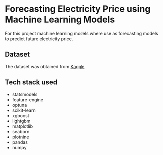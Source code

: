 # Forecasting Electricity Price using Machine Learning Models

For this project machine learning models where use as forecasting models to predict future electricity price.

## Dataset

The dataset was obtained from [Kaggle](https://www.kaggle.com/datasets/nicholasjhana/energy-consumption-generation-prices-and-weather)

## Tech stack used

- statsmodels
- feature-engine
- optuna
- scikit-learn
- xgboost
- lightgbm
- matplotlib
- seaborn
- plotnine
- pandas
- numpy
